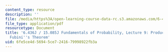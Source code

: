 ```yaml
---
content_type: resource
description: ''
file: /media/https%3A/open-learning-course-data-rc.s3.amazonaws.com/6-436j-fundamentals-of-probability-fall-2018/6fe5ce4d56945ce7241679998922fb3a_MIT6_436JF18_lec09.pdf
file_type: application/pdf
resourcetype: Document
title: '6.436J / 15.085J Fundamentals of Probability, Lecture 9: Product Measure and
  Fubini''s Theorem'
uid: 6fe5ce4d-5694-5ce7-2416-79998922fb3a
---
```

